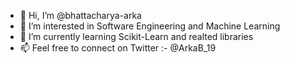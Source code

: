 - 👋 Hi, I’m @bhattacharya-arka
- 👀 I’m interested in Software Engineering and Machine Learning
- 🌱 I’m currently learning Scikit-Learn and realted libraries
- 📫 Feel free to connect on Twitter :- @ArkaB_19

<!---
bhattacharya-arka/bhattacharya-arka is a ✨ special ✨ repository because its `README.md` (this file) appears on your GitHub profile.
You can click the Preview link to take a look at your changes.
--->
